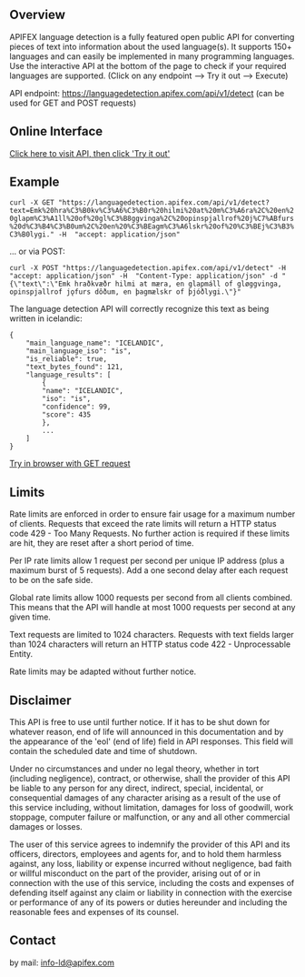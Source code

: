 ## Overview
APIFEX language detection is a fully featured open public API for converting pieces of text into information about the used language(s).  It supports 150+ languages and can easily be implemented in many programming languages. Use the interactive API at the bottom of the page to check if your required languages are supported. (Click on any endpoint --> Try it out --> Execute)

API endpoint: https://languagedetection.apifex.com/api/v1/detect (can be used for GET and POST requests)  

## Online Interface

[Click here to visit API, then click 'Try it out'](https://languagedetection.apifex.com/#/API%20methods/detect_language_get_api_v1_detect_get)

## Example

`curl -X GET "https://languagedetection.apifex.com/api/v1/detect?text=Emk%20hra%C3%B0kv%C3%A6%C3%B0r%20hilmi%20at%20m%C3%A6ra%2C%20en%20glapm%C3%A1ll%20of%20gl%C3%B8ggvinga%2C%20opinspjallrof%20j%C7%ABfurs%20d%C3%B4%C3%B0um%2C%20en%20%C3%BEagm%C3%A6lskr%20of%20%C3%BEj%C3%B3%C3%B0lygi." -H  "accept: application/json"`

... or via POST:

`curl -X POST "https://languagedetection.apifex.com/api/v1/detect" -H  "accept: application/json" -H  "Content-Type: application/json" -d "{\"text\":\"Emk hraðkvæðr hilmi at mæra, en glapmáll of gløggvinga, opinspjallrof jǫfurs dôðum, en þagmælskr of þjóðlygi.\"}"`


The language detection API will correctly recognize this text as being written in icelandic:

```
{
    "main_language_name": "ICELANDIC",
    "main_language_iso": "is",
    "is_reliable": true,
    "text_bytes_found": 121,
    "language_results": [
        {
        "name": "ICELANDIC",
        "iso": "is",
        "confidence": 99,
        "score": 435
        },
        ...
    ]
}
```

[Try in browser with GET request](https://languagedetection.apifex.com/api/v1/detect?text=Emk%20hra%C3%B0kv%C3%A6%C3%B0r%20hilmi%20at%20m%C3%A6ra%2C%20en%20glapm%C3%A1ll%20of%20gl%C3%B8ggvinga%2C%20opinspjallrof%20j%C7%ABfurs%20d%C3%B4%C3%B0um%2C%20en%20%C3%BEagm%C3%A6lskr%20of%20%C3%BEj%C3%B3%C3%B0lygi.)

## Limits

Rate limits are enforced in order to ensure fair usage for a maximum number of clients. Requests that exceed the rate limits will return a HTTP status code 429 - Too Many Requests. No further action is required if these limits are hit, they are reset after a short period of time.  

Per IP rate limits allow 1 request per second per unique IP address (plus a maximum burst of 5 requests). Add a one second delay after each request to be on the safe side.

Global rate limits allow 1000 requests per second from all clients combined. This means that the API will handle at most 1000 requests per second at any given time.

Text requests are limited to 1024 characters. Requests with text fields larger than 1024 characters will return an HTTP status code 422 - Unprocessable Entity. 

Rate limits may be adapted without further notice.

## Disclaimer
This API is free to use until further notice. If it has to be shut down for whatever reason, end of life will announced in this documentation and by the appearance of the 'eol' (end of life) field in API responses. This field will contain the scheduled date and time of shutdown.  

Under no circumstances and under no legal theory, whether in tort (including negligence), contract, or otherwise, shall the provider of this API be liable to any person for any direct, indirect, special, incidental, or consequential damages of any character arising as a result of the use of this service including, without limitation, damages for loss of goodwill, work stoppage, computer failure or malfunction, or any and all other commercial damages or losses.  

The user of this service agrees to indemnify the provider of this API and its officers, directors, employees and agents for, and to hold them harmless against, any loss, liability or expense incurred without negligence, bad faith or willful misconduct on the part of the provider, arising out of or in connection with the use of this service, including the costs and expenses of defending itself against any claim or liability in connection with the exercise or performance of any of its powers or duties hereunder and including the reasonable fees and expenses of its counsel.

## Contact
by mail: [info-ld@apifex.com](mailto:info-ld@apifex.com)